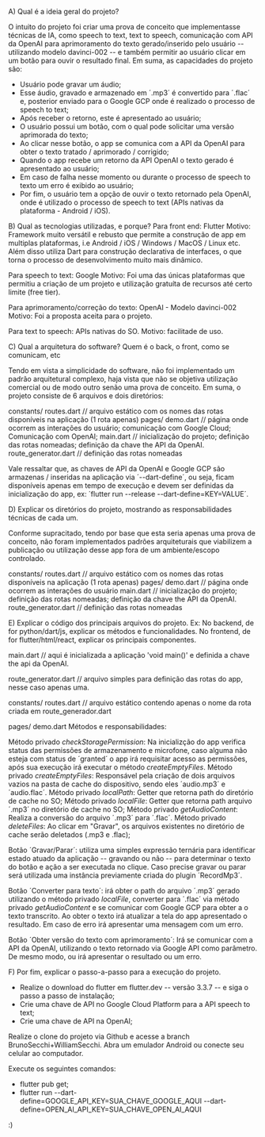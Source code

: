 A) Qual é a ideia geral do projeto?

O intuito do projeto foi criar uma prova de conceito que implementasse técnicas de IA, como speech to text, text to speech, comunicação com API da OpenAI para aprimoramento do texto gerado/inserido pelo usuário -- utilizando modelo davinci-002 -- e também permitir ao usuário clicar em um botão para ouvir o resultado final.
Em suma, as capacidades do projeto são: 
- Usuário pode gravar um áudio; 
- Esse áudio, gravado e armazenado em ´.mp3´ é convertido para ´.flac´ e, posterior enviado para o Google GCP onde é realizado o processo de speech to text; 
- Após receber o retorno, este é apresentado ao usuário; 
- O usuário possui um botão, com o qual pode solicitar uma versão aprimorada do texto; 
- Ao clicar nesse botão, o app se comunica com a API da OpenAI para obter o texto tratado / aprimorado / corrigido;
- Quando o app recebe um retorno da API OpenAI o texto gerado é apresentado ao usuário; 
- Em caso de falha nesse momento ou durante o processo de speech to texto um erro é exibido ao usuário; 
- Por fim, o usuário tem a opção de ouvir o texto retornado pela OpenAI, onde é utilizado o processo de speech to text (APIs nativas da plataforma - Android / iOS). 

B) Qual as tecnologias utilizadas, e porque?
Para front end: Flutter
Motivo: Framework muito versátil e rebusto que permite a construção de app em multiplas plataformas, i.e Android / iOS / Windows / MacOS / Linux etc. 
Além disso utiliza Dart para construção declarativa de interfaces, o que torna o processo de desenvolvimento muito mais dinâmico.  

Para speech to text: Google 
Motivo: Foi uma das únicas plataformas que permitiu a criação de um projeto e utilização gratuíta de recursos até certo limite (free tier).

Para aprimoramento/correção do texto: OpenAI - Modelo davinci-002
Motivo: Foi a proposta aceita para o projeto.

Para text to speech: APIs nativas do SO. 
Motivo: facilitade de uso. 

C) Qual a arquitetura do software? Quem é o back, o front, como se comunicam, etc

Tendo em vista a simplicidade do software, não foi implementado um padrão arquitetural complexo, haja vista que não se objetiva utilização comercial ou de modo outro senão uma prova de conceito.
Em suma, o projeto consiste de 6 arquivos e dois diretórios:

constants/
   routes.dart // arquivo estático com os nomes das rotas disponíveis na aplicação (1 rota apenas)
pages/ 
   demo.dart // página onde ocorrem as interações do usuário; comunicação com Google Cloud; Comunicação com OpenAI; 
main.dart // inicialização do projeto; definição das rotas nomeadas; definição da chave the API da OpenAI.   
route_generator.dart // definição das rotas nomeadas 

Vale ressaltar que, as chaves de API da OpenAI e Google GCP são armazenas / inseridas na aplicação via ´--dart-define´, ou seja, ficam disponíveis apenas em tempo de execução e devem ser definidas da inicialização do app, ex: ´flutter run --release --dart-define=KEY=VALUE´.

D) Explicar os diretórios do projeto, mostrando as responsabilidades técnicas de cada um.

Conforme supracitado, tendo por base que esta seria apenas uma prova de conceito, não foram implementados padrões arquiteturais que viabilizem a publicação ou utilização desse app fora de um ambiente/escopo controlado. 

constants/
   routes.dart // arquivo estático com os nomes das rotas disponíveis na aplicação (1 rota apenas)
pages/ 
   demo.dart // página onde ocorrem as interações do usuário
main.dart // inicialização do projeto; definição das rotas nomeadas; definição da chave the API da OpenAI.   
route_generator.dart // definição das rotas nomeadas

E) Explicar o código dos principais arquivos do projeto. Ex: No backend, de for python/dart/js, explicar os métodos e funcionalidades. No frontend, de for flutter/html/react, explicar os principais componentes.

main.dart // aqui é inicializada a aplicação 'void main()' e definida a chave the api da OpenAI. 

route_generator.dart // arquivo simples para definição das rotas do app, nesse caso apenas uma. 

constants/ 
  routes.dart // arquivo estático contendo apenas o nome da rota criada em route_generador.dart 

pages/
  demo.dart
Métodos e responsabilidades: 
 
Método privado _checkStoragePermission_: Na inicializção do app verifica status das permissões de armazenamento e microfone, caso alguma não esteja com status de ´granted´ o app irá requisitar acesso as permissões, após sua execução irá executar o método _createEmptyFiles_.
Método privado _createEmptyFiles_: Responsável pela criação de dois arquivos vazios na pasta de cache do dispositivo, sendo eles ´audio.mp3´ e ´audio.flac´. 
Método privado _localPath_: Getter que retorna path do diretório de cache no SO;
Método privado _localFile_: Getter que retorna path arquivo ´.mp3´ no diretório de cache no SO;
Método privado _getAudioContent_: Realiza a conversão do arquivo ´.mp3´ para ´.flac´. 
Método privado _deleteFiles_: Ao clicar em "Gravar", os arquivos existentes no diretório de cache serão deletados (.mp3 e .flac); 

Botão ´Gravar/Parar´: utiliza uma simples expressão ternária para identificar estado atuado da aplicação -- gravando ou não -- para determinar o texto do botão e ação a ser executada no clique.
Caso precise gravar ou parar será utilizada uma instância previamente criada do plugin ´RecordMp3´.

Botão ´Converter para texto´: irá obter o path do arquivo ´.mp3´ gerado utilizando o método privado _localFile_, converter para ´.flac´ via método privado _getAudioContent_ e se comunicar com Google GCP para obter a o texto transcrito.
Ao obter o texto irá atualizar a tela do app apresentado o resultado. Em caso de erro irá apresentar uma mensagem com um erro.

Botão ´Obter versão do texto com aprimoramento´: Irá se comunicar com a API da OpenAI, utilizando o texto retornado via Google API como parâmetro. De mesmo modo, ou irá apresentar o resultado ou um erro.

F) Por fim, explicar o passo-a-passo para a execução do projeto.

- Realize o download do flutter em flutter.dev -- versão 3.3.7 -- e siga o passo a passo de instalação; 
- Crie uma chave de API no Google Cloud Platform para a API speech to text;
- Crie uma chave de API na OpenAI; 

Realize o clone do projeto via Github e acesse a branch BrunoSecchi+WilliamSecchi.
Abra um emulador Android ou conecte seu celular ao computador. 

Execute os seguintes comandos: 
- flutter pub get; 
- flutter run --dart-define=GOOGLE_API_KEY=SUA_CHAVE_GOOGLE_AQUI --dart-define=OPEN_AI_API_KEY=SUA_CHAVE_OPEN_AI_AQUI

:) 







